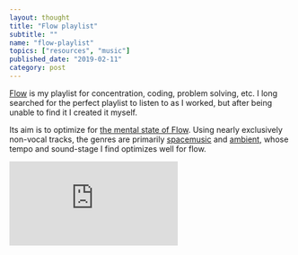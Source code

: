 ```yaml
---
layout: thought
title: "Flow playlist"
subtitle: ""
name: "flow-playlist"
topics: ["resources", "music"]
published_date: "2019-02-11"
category: post
---
```


[Flow][flow-playlist-link] is my playlist for concentration, coding, problem
solving, etc. I long searched for the perfect playlist to listen to as I worked,
but after being unable to find it I created it myself.

Its aim is to optimize for [the mental state of Flow][flow-wiki]. Using nearly
exclusively non-vocal tracks, the genres are primarily [spacemusic][space] and
[ambient][ambient], whose tempo and sound-stage I find optimizes well for flow.

<div class="responsive-container">
<iframe
  class="responsive-iframe"
  src="https://open.spotify.com/embed/user/124539266/playlist/5ZwAxFYf7y36Al1e1DKUlu"
  frameborder="0"
  allowfullscreen
  allowtransparency="true"
  allow="encrypted-media"
></iframe>
</div>

[flow-playlist-link]: https://open.spotify.com/user/124539266/playlist/5ZwAxFYf7y36Al1e1DKUlu?si=8rYOAiRwT3mp2QxzzrY0dQ
[flow-wiki]: https://en.wikipedia.org/wiki/Flow_(psychology)
[space]: https://en.wikipedia.org/wiki/Space_music
[ambient]: https://en.wikipedia.org/wiki/Ambient_music
